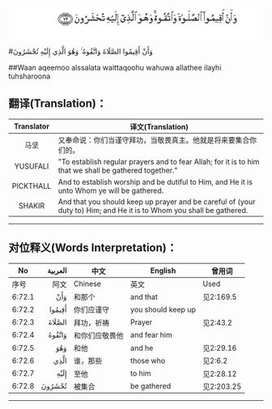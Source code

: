 ![006:072](images/006_072.gif)

#وَأَنْ أَقِيمُوا الصَّلَاةَ وَاتَّقُوهُ ۚ وَهُوَ الَّذِي إِلَيْهِ تُحْشَرُونَ 

##Waan aqeemoo alssalata waittaqoohu wahuwa allathee ilayhi tuhsharoona 

## 翻译(Translation)：

| Translator | 译文(Translation)                                            |
| :--------: | ------------------------------------------------------------ |
|    马坚    | 又奉命说：你们当谨守拜功，当敬畏真主。他就是将来要集合你们的。 |
|  YUSUFALI  | "To establish regular prayers and to fear Allah; for it is to him that we shall be gathered together." |
| PICKTHALL  | And to establish worship and be dutiful to Him, and He it is unto Whom ye will be gathered. |
|   SHAKIR   | And that you should keep up prayer and be careful of (your duty to) Him; and He it is to Whom you shall be gathered. |

---

## 对位释义(Words Interpretation)：

| No   | العربية | 中文    | English | 曾用词 |
| ---- | ------: | ------- | ------- | ------ |
| 序号 |    阿文 | Chinese | 英文    | Used   |
| 6:72.1 | وَأَنْ    | 和那个         | and that           | 见2:169.5  |
| 6:72.2 | أَقِيمُوا | 你们应谨守     | you should keep up |            |
| 6:72.3 | الصَّلَاةَ | 拜功，祈祷     | Prayer             | 见2:43.2   |
| 6:72.4 | وَاتَّقُوهُ | 和你们应敬畏他 | and fear him       |            |
| 6:72.5 | وَهُوَ    | 和他           | and he             | 见2:29.16  |
| 6:72.6 | الَّذِي   | 谁，那些       | those who          | 见2:6.2    |
| 6:72.7 | إِلَيْهِ   | 至他           | to him             | 见2:28.12  |
| 6:72.8 | تُحْشَرُونَ | 被集合         | be gathered        | 见2:203.25 |

---
